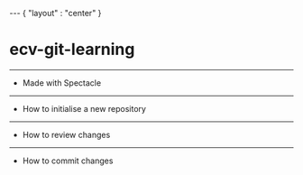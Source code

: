 --- { "layout" : "center" }
# ecv-git-learning

---
- Made with Spectacle

---
- How to initialise a new repository

---
- How to review changes

---
- How to commit changes